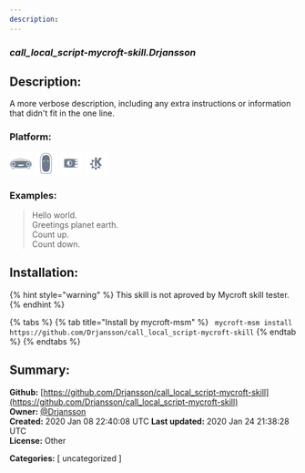 ```yaml
---
description: 
---
```


### _call_local_script-mycroft-skill.Drjansson_  
## Description:  
A more verbose description, including any extra instructions or
information that didn't fit in the one line.  
  
  
### Platform:  
 ![Mark I](../.gitbook/assets/mark-1-icon.png)  ![Mark II](../.gitbook/assets/mark-2-icon.png)  ![Picroft](../.gitbook/assets/picroft-icon.png)  ![plasmoid](../.gitbook/assets/kde.png)   
### Examples:  
> Hello world.  
> Greetings planet earth.  
> Count up.  
> Count down.  
  
## Installation:  
{% hint style="warning" %}
This skill is not aproved by Mycroft skill tester.
{% endhint %}
    
{% tabs %}
{% tab title="Install by mycroft-msm" %}
``` mycroft-msm install https://github.com/Drjansson/call_local_script-mycroft-skill```
{% endtab %}
  {% endtabs %}
    
## Summary:  
**Github:** [https://github.com/Drjansson/call_local_script-mycroft-skill](https://github.com/Drjansson/call_local_script-mycroft-skill)  
**Owner:** [@Drjansson](https://github.com/Drjansson)  
**Created:** 2020 Jan 08 22:40:08 UTC  **Last updated:** 2020 Jan 24 21:38:28 UTC  
**License:** Other  
  
**Categories:** [ uncategorized ]   
